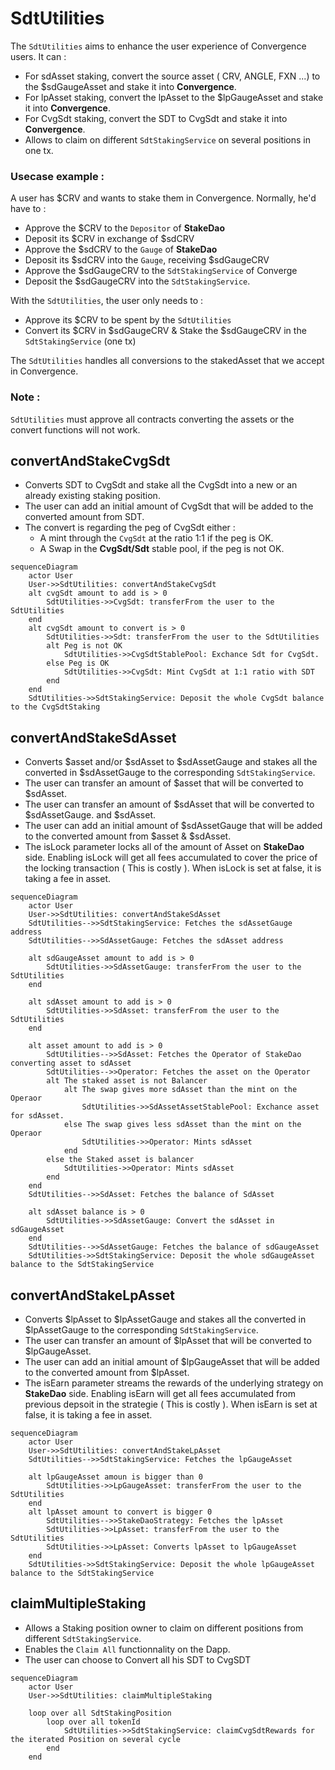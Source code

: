 # SdtUtilities

The `SdtUtilities` aims to enhance the user experience of Convergence users. It can :

- For sdAsset staking, convert the source asset ( CRV, ANGLE, FXN ...) to the $sdGaugeAsset and stake it into **Convergence**.
- For lpAsset staking, convert the lpAsset to the $lpGaugeAsset and stake it into **Convergence**.
- For CvgSdt staking, convert the SDT to CvgSdt and stake it into **Convergence**.
- Allows to claim on different `SdtStakingService` on several positions in one tx.

### Usecase example :

A user has $CRV and wants to stake them in Convergence. Normally, he'd have to :

- Approve the $CRV to the `Depositor` of **StakeDao**
- Deposit its $CRV in exchange of $sdCRV
- Approve the $sdCRV to the `Gauge` of **StakeDao**
- Deposit its $sdCRV into the `Gauge`, receiving $sdGaugeCRV
- Approve the $sdGaugeCRV to the `SdtStakingService` of Converge
- Deposit the $sdGaugeCRV into the `SdtStakingService`.

With the `SdtUtilities`, the user only needs to :  

- Approve its $CRV to be spent by the `SdtUtilities`
- Convert its $CRV in $sdGaugeCRV & Stake the $sdGaugeCRV in the `SdtStakingService` (one tx)

The `SdtUtilities` handles all conversions to the stakedAsset that we accept in Convergence. 

### Note :

`SdtUtilities` must approve all contracts converting the assets or the convert functions will not work.

## convertAndStakeCvgSdt

- Converts SDT to CvgSdt and stake all the CvgSdt into a new or an already existing staking position.  
- The user can add an initial amount of CvgSdt that will be added to the converted amount from SDT.
- The convert is regarding the peg of CvgSdt either :
  - A mint through the `CvgSdt` at the ratio 1:1 if the peg is OK.
  - A Swap in the **CvgSdt/Sdt** stable pool, if the peg is not OK.

```mermaid
sequenceDiagram
    actor User
    User->>SdtUtilities: convertAndStakeCvgSdt
    alt cvgSdt amount to add is > 0
        SdtUtilities->>CvgSdt: transferFrom the user to the SdtUtilities
    end
    alt cvgSdt amount to convert is > 0
        SdtUtilities->>Sdt: transferFrom the user to the SdtUtilities
        alt Peg is not OK
            SdtUtilities->>CvgSdtStablePool: Exchance Sdt for CvgSdt.
        else Peg is OK
            SdtUtilities->>CvgSdt: Mint CvgSdt at 1:1 ratio with SDT
        end
    end
    SdtUtilities->>SdtStakingService: Deposit the whole CvgSdt balance to the CvgSdtStaking

```

## convertAndStakeSdAsset

- Converts $asset and/or $sdAsset to $sdAssetGauge and stakes all the converted in $sdAssetGauge to the corresponding `SdtStakingService`.
- The user can transfer an amount of $asset that will be converted to $sdAsset.
- The user can transfer an amount of $sdAsset that will be converted to $sdAssetGauge.
  and $sdAsset.
- The user can add an initial amount of $sdAssetGauge that will be added to the converted amount from $asset & $sdAsset.
- The isLock parameter locks all of the amount of Asset on **StakeDao** side. Enabling isLock will get all fees accumulated to cover the price of the locking transaction ( This is costly ). When isLock is set at false, it is taking a fee in asset.

```mermaid
sequenceDiagram
    actor User
    User->>SdtUtilities: convertAndStakeSdAsset
    SdtUtilities-->>SdtStakingService: Fetches the sdAssetGauge address
    SdtUtilities-->>SdAssetGauge: Fetches the sdAsset address

    alt sdGaugeAsset amount to add is > 0
        SdtUtilities->>SdAssetGauge: transferFrom the user to the SdtUtilities
    end

    alt sdAsset amount to add is > 0
        SdtUtilities->>SdAsset: transferFrom the user to the SdtUtilities
    end

    alt asset amount to add is > 0
        SdtUtilities-->>SdAsset: Fetches the Operator of StakeDao converting asset to sdAsset
        SdtUtilities-->>Operator: Fetches the asset on the Operator
        alt The staked asset is not Balancer
            alt The swap gives more sdAsset than the mint on the Operaor
                SdtUtilities->>SdAssetAssetStablePool: Exchance asset for sdAsset.
            else The swap gives less sdAsset than the mint on the Operaor
                SdtUtilities->>Operator: Mints sdAsset
            end
        else the Staked asset is balancer
            SdtUtilities->>Operator: Mints sdAsset
        end
    end
    SdtUtilities-->>SdAsset: Fetches the balance of SdAsset

    alt sdAsset balance is > 0
        SdtUtilities->>SdAssetGauge: Convert the sdAsset in sdGaugeAsset
    end
    SdtUtilities-->>SdAssetGauge: Fetches the balance of sdGaugeAsset
    SdtUtilities->>SdtStakingService: Deposit the whole sdGaugeAsset balance to the SdtStakingService

```

## convertAndStakeLpAsset

- Converts $lpAsset to $lpAssetGauge and stakes all the converted in $lpAssetGauge to the corresponding `SdtStakingService`.
- The user can transfer an amount of $lpAsset that will be converted to $lpGaugeAsset.
- The user can add an initial amount of $lpGaugeAsset that will be added to the converted amount from $lpAsset.
- The isEarn parameter streams the rewards of the underlying strategy on **StakeDao** side. Enabling isEarn will get all fees accumulated from previous depsoit in the strategie ( This is costly ). When isEarn is set at false, it is taking a fee in asset.

```mermaid
sequenceDiagram
    actor User
    User->>SdtUtilities: convertAndStakeLpAsset
    SdtUtilities-->>SdtStakingService: Fetches the lpGaugeAsset

    alt lpGaugeAsset amoun is bigger than 0
        SdtUtilities->>LpGaugeAsset: transferFrom the user to the SdtUtilities
    end
    alt lpAsset amount to convert is bigger 0
        SdtUtilities-->>StakeDaoStrategy: Fetches the lpAsset
        SdtUtilities->>LpAsset: transferFrom the user to the SdtUtilities
        SdtUtilities->>LpAsset: Converts lpAsset to lpGaugeAsset
    end
    SdtUtilities->>SdtStakingService: Deposit the whole lpGaugeAsset balance to the SdtStakingService

```

## claimMultipleStaking

- Allows a Staking position owner to claim on different positions from different `SdtStakingService`. 
- Enables the `Claim All` functionnality on the Dapp.
- The user can choose to Convert all his SDT to CvgSDT

```mermaid
sequenceDiagram
    actor User
    User->>SdtUtilities: claimMultipleStaking

    loop over all SdtStakingPosition
        loop over all tokenId
            SdtUtilities->>SdtStakingService: claimCvgSdtRewards for the iterated Position on several cycle
        end
    end

```
